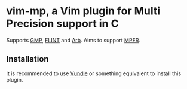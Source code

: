 # vim-mp, a Vim plugin for Multi Precision support in C

Supports [GMP](https://gmplib.org/), [FLINT](https://github.com/wbhart/flint2/)
and [Arb](https://github.com/fredrik-johansson/arb/). Aims to support
[MPFR](https://www.mpfr.org/).



## Installation

It is recommended to use [Vundle](https://github.com/VundleVim/Vundle.vim) or
something equivalent to install this plugin.
